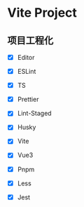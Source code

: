 # Vite Project

## 项目工程化

- [x] Editor

- [x] ESLint

- [x] TS

- [x] Prettier

- [x] Lint-Staged

- [x] Husky

- [x] Vite

- [x] Vue3

- [x] Pnpm

- [x] Less

- [x] Jest
